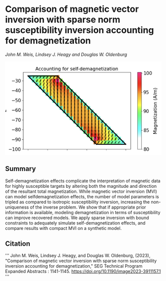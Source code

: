 # Comparison of magnetic vector inversion with sparse norm susceptibility inversion accounting for demagnetization

_John M. Weis, Lindsey J. Heagy and Douglas W. Oldenburg_

![thumbnail](./abstract/thumbnail.png)

## Summary 

Self-demagnetization effects complicate the interpretation of magnetic data for highly susceptible targets by altering both the magnitude and direction of the resultant total magnetization. While magnetic vector inversion (MVI) can model selfdemagnetization effects, the number of model parameters is tripled as compared to isotropic susceptibility inversion, increasing the non-uniqueness of the inverse problem. We show that if appropriate prior information is available, modeling demagnetization in terms of susceptibility can improve recovered models. We apply sparse inversion with bound constraints to adequately simulate self-demagnetization effects, and compare results with compact MVI on a synthetic model.

## Citation 

'''
John M. Weis, Lindsey J. Heagy, and Douglas W. Oldenburg, (2023), "Comparison of magnetic vector inversion with sparse norm susceptibility inversion accounting for demagnetization," SEG Technical Program Expanded Abstracts : 1141-1145.
https://doi.org/10.1190/image2023-3911157.1
'''